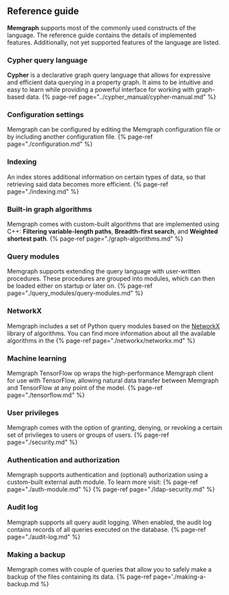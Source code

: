 ## Reference guide

**Memgraph** supports most of the commonly used constructs of the language. The
reference guide contains the details of implemented features. Additionally,
not yet supported features of the language are listed.

### Cypher query language
**Cypher** is a declarative graph query language that allows for expressive and efficient data querying in a property graph. It aims to be intuitive and easy to learn while
providing a powerful interface for working with graph-based data. 
{% page-ref page="../cypher_manual/cypher-manual.md" %}

### Configuration settings

Memgraph can be configured by editing the Memgraph configuration file or by including another configuration file. 
{% page-ref page="./configuration.md" %}

### Indexing

An index stores additional information on certain types of data, so that retrieving said data becomes more efficient.
{% page-ref page="./indexing.md" %}

### Built-in graph algorithms

Memgraph comes with custom-built algorithms that are implemented using C++: **Filtering variable-length paths**, **Breadth-first search**, and **Weighted shortest path**.
{% page-ref page="./graph-algorithms.md" %}

### Query modules

Memgraph supports extending the query language with user-written procedures. 
These procedures are grouped into modules, which can then be loaded either on startup or later on.
{% page-ref page="./query_modules/query-modules.md" %}

### NetworkX

Memgraph includes a set of Python query modules based on the [NetworkX](https://networkx.github.io/) library of algorithms.
You can find more information about all the available algorithms in the {% page-ref page="./networkx/networkx.md" %}

### Machine learning

Memgraph TensorFlow op wraps the high-performance Memgraph client for use with TensorFlow, 
allowing natural data transfer between Memgraph and TensorFlow at any point of the model.
{% page-ref page="./tensorflow.md" %}

### User privileges

Memgraph comes with the option of granting, denying, or revoking a certain set of privileges to users or groups of users.
{% page-ref page="./security.md" %}

### Authentication and authorization

Memgraph supports authentication and (optional) authorization using a custom-built external auth module.
To learn more visit:
{% page-ref page="./auth-module.md" %}
{% page-ref page="./ldap-security.md" %}

### Audit log

Memgraph supports all query audit logging. When enabled, the audit log contains records of all queries executed on the database.
{% page-ref page="./audit-log.md" %}

### Making a backup

Memgraph comes with couple of queries that allow you to safely make a backup of the files containing its data.
{% page-ref page='./making-a-backup.md %}
